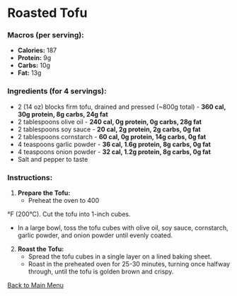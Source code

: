 # Roasted Tofu

### Macros (per serving):
- **Calories:** 187
- **Protein:** 9g
- **Carbs:** 10g
- **Fat:** 13g

### Ingredients (for 4 servings):
- 2 (14 oz) blocks firm tofu, drained and pressed (~800g total) - **360 cal, 30g protein, 8g carbs, 24g fat**
- 2 tablespoons olive oil - **240 cal, 0g protein, 0g carbs, 28g fat**
- 2 tablespoons soy sauce - **20 cal, 2g protein, 2g carbs, 0g fat**
- 2 tablespoons cornstarch - **60 cal, 0g protein, 14g carbs, 0g fat**
- 4 teaspoons garlic powder - **36 cal, 1.6g protein, 8g carbs, 0g fat**
- 4 teaspoons onion powder - **32 cal, 1.2g protein, 8g carbs, 0g fat**
- Salt and pepper to taste

### Instructions:
1. **Prepare the Tofu:**
   - Preheat the oven to 400

°F (200°C). Cut the tofu into 1-inch cubes.
   - In a large bowl, toss the tofu cubes with olive oil, soy sauce, cornstarch, garlic powder, and onion powder until evenly coated.

2. **Roast the Tofu:**
   - Spread the tofu cubes in a single layer on a lined baking sheet.
   - Roast in the preheated oven for 25-30 minutes, turning once halfway through, until the tofu is golden brown and crispy.

[Back to Main Menu](../README.md)